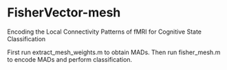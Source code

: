 # FisherVector-mesh
Encoding the Local Connectivity Patterns of fMRI for Cognitive State Classification

First run extract_mesh_weights.m to obtain MADs.
Then run fisher_mesh.m to encode MADs and perform classification.
